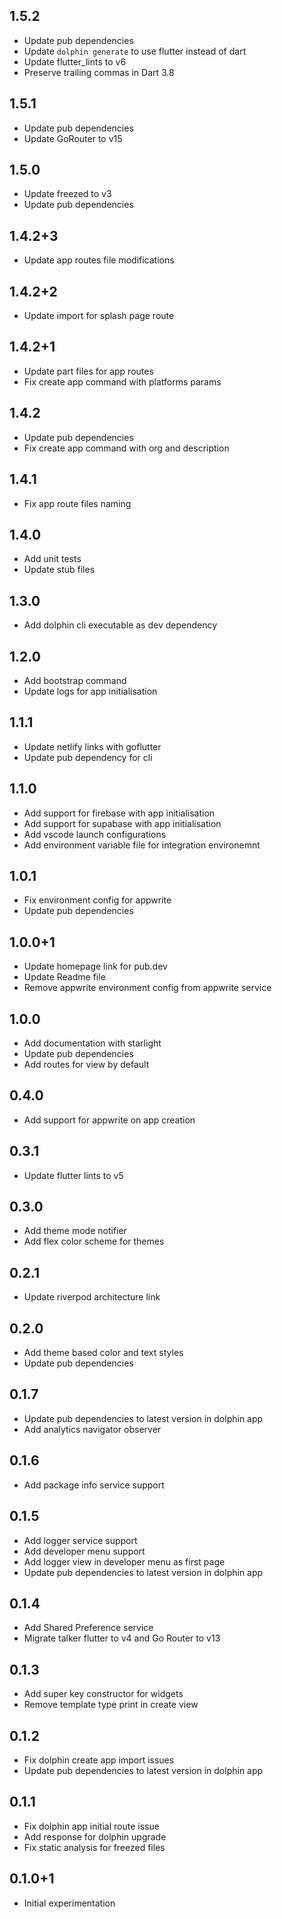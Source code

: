 ## 1.5.2
- Update pub dependencies
- Update `dolphin generate` to use flutter instead of dart
- Update flutter_lints to v6
- Preserve trailing commas in Dart 3.8

## 1.5.1

- Update pub dependencies
- Update GoRouter to v15

## 1.5.0

- Update freezed to v3
- Update pub dependencies

## 1.4.2+3

- Update app routes file modifications

## 1.4.2+2

- Update import for splash page route

## 1.4.2+1

- Update part files for app routes
- Fix create app command with platforms params

## 1.4.2

- Update pub dependencies
- Fix create app command with org and description

## 1.4.1

- Fix app route files naming

## 1.4.0

- Add unit tests
- Update stub files

## 1.3.0

- Add dolphin cli executable as dev dependency

## 1.2.0

- Add bootstrap command
- Update logs for app initialisation

## 1.1.1

- Update netlify links with goflutter
- Update pub dependency for cli

## 1.1.0

- Add support for firebase with app initialisation
- Add support for supabase with app initialisation
- Add vscode launch configurations
- Add environment variable file for integration environemnt

## 1.0.1

- Fix environment config for appwrite
- Update pub dependencies

## 1.0.0+1

- Update homepage link for pub.dev
- Update Readme file
- Remove appwrite environment config from appwrite service

## 1.0.0

- Add documentation with starlight
- Update pub dependencies
- Add routes for view by default

## 0.4.0

- Add support for appwrite on app creation

## 0.3.1

- Update flutter lints to v5

## 0.3.0

- Add theme mode notifier
- Add flex color scheme for themes

## 0.2.1

- Update riverpod architecture link

## 0.2.0

- Add theme based color and text styles
- Update pub dependencies

## 0.1.7

- Update pub dependencies to latest version in dolphin app
- Add analytics navigator observer

## 0.1.6

- Add package info service support

## 0.1.5

- Add logger service support
- Add developer menu support
- Add logger view in developer menu as first page
- Update pub dependencies to latest version in dolphin app

## 0.1.4

- Add Shared Preference service
- Migrate talker flutter to v4 and Go Router to v13

## 0.1.3

- Add super key constructor for widgets
- Remove template type print in create view

## 0.1.2

- Fix dolphin create app import issues
- Update pub dependencies to latest version in dolphin app

## 0.1.1

- Fix dolphin app initial route issue
- Add response for dolphin upgrade
- Fix static analysis for freezed files

## 0.1.0+1

- Initial experimentation
